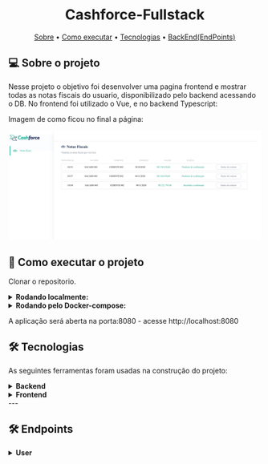 <h1 align="center">
   Cashforce-Fullstack
</h1>

<p align="center">
 <a href="#-sobre-o-projeto">Sobre</a> •
 <a href="#-como-executar-o-projeto">Como executar</a> • 
 <a href="#-tecnologias">Tecnologias</a> • 
 <a href="#-endpoints">BackEnd(EndPoints)</a> 
</p>


## 💻 Sobre o projeto

Nesse projeto o objetivo foi desenvolver uma pagina frontend e mostrar todas as notas fiscais do usuario, disponibilizado pelo backend acessando o DB.
No frontend foi utilizado o Vue, e no backend Typescript:


Imagem de como ficou no final a página:

<img src="assets/cashforce-image-end.jpg" alt="Aplicação web" style="max-width: 100%;">


## 🚀 Como executar o projeto

Clonar o repositorio.

<details>
<summary><strong>Rodando localmente:</strong></summary><br />

<strong>BackEnd(Porta 3001)</strong>
   
  - Entrar na pasta server

  - Criar um arquivo .env na raiz do projeto(passar as variaveis de ambiente especificadas em .env.example)

    Executar os comandos:

    - npm install

    - npm run start
    
    Caso Banco não esteja criado e alimentado pode utilizar o comando:
    - npm run prestart(Fara a criação do banco de dados,migrations e alimentação do banco)
    
<strong>FrontEnd(Porta 8080)</strong>

   - Entrar na pasta client

   Executar os comandos:

    - npm install

    - npm run start

</details>

<details>
<summary><strong>Rodando pelo Docker-compose:</strong></summary><br />
   Na pasta raiz executar o comando:
   
    - docker-compose up

   Nesse momento tanto o front quanto o back devem estar rodando normalmente
   Caso não ocorra de os seguintes comandos:

    - docker exec -it app_server bash

    - npm install

    - npm run start

    Abra outro terminal e de os comandos:
   
    - docker exec -it app_client bash

    - npm install

    - npm run start

</details>

A aplicação será aberta na porta:8080 - acesse http://localhost:8080


## 🛠 Tecnologias

As seguintes ferramentas foram usadas na construção do projeto:

<details>
<summary><strong>Backend</strong></summary><br />

-   **[TypeScript]**
-   **[Node.js]**
-   **[Sequelize]**
-   **[EsLint]**
-   **[Express]**
-   **[MySQL]**
-   **[CORS]**
-   **[JEST]**
-   **[CHAI]**
-   **[SINON]**
-   **[HELMET]**
</details>

<details>
<summary><strong>Frontend</strong></summary><br />

-   **[Vue]**
-   **[Vue Router]**
-   **[EsLint]**
-   **[Axios]**
-   **[Bootstrap]**
</details>
---

## 🛠 Endpoints

<details>
<summary><strong>User</strong></summary><br />
   
- O endpoint acessível através do caminho GET(`/user/nfs`).


- A rota retorna os dados necessarios para preenchimento da Nota Fiscal:
   
```json
   
{
  orderNfId: string,
  nNf: string,
  orderNumber: string,
  emissionDate: string,
  value: string,
  orderStatusBuyer: string,
  buyer: {
    name: string,
    tradingName: string
  },
  provider: {
    name: string,
    tradingName: string,
    responsibleEmail: string,
    phoneNumber: string
  }
}

```
</details>


